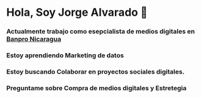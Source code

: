# Hola, Soy Jorge Alvarado 👋

### Actualmente trabajo como esepcialista de medios digitales en [Banpro Nicaragua](https://www.banprogrupopromerica.com.ni)

### Estoy aprendiendo Marketing de datos

### Estoy buscando Colaborar en proyectos sociales digitales.

### Preguntame sobre Compra de medios digitales y Estretegia


<!--
**jorgeliut/jorgeliut** is a ✨ _special_ ✨ repository because its `README.md` (this file) appears on your GitHub profile.
